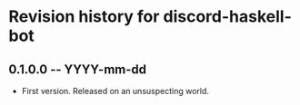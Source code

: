 # Revision history for discord-haskell-bot

## 0.1.0.0 -- YYYY-mm-dd

* First version. Released on an unsuspecting world.
